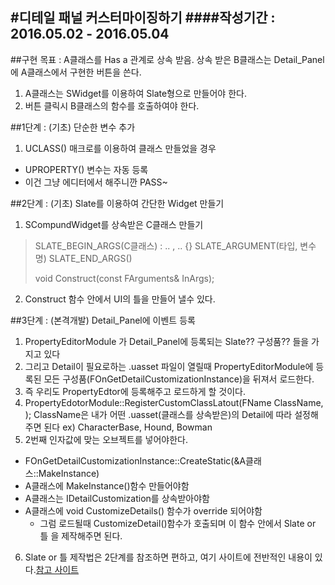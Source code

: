 #디테일 패널 커스터마이징하기
####작성기간 : 2016.05.02 - 2016.05.04
---
##구현 목표 : A클래스를 Has a 관계로 상속 받음. 상속 받은 B클래스는 Detail_Panel에 A클래스에서 구현한 버튼을 쓴다.
1. A클래스는 SWidget를 이용하여 Slate형으로 만들어야 한다.
2. 버튼 클릭시 B클래스의 함수를 호출하여야 한다.

##1단계 : (기초) 단순한 변수 추가
1. UCLASS() 매크로를 이용하여 클래스 만들었을 경우
  - UPROPERTY() 변수는 자동 등록
  - 이건 그냥 에디터에서 해주니깐 PASS~

##2단계 : (기초) Slate를 이용하여 간단한 Widget 만들기
1. SCompundWidget를 상속받은 C클래스 만들기
> SLATE_BEGIN_ARGS(C클래스)
>  : ..
>  , ..
> {}
> SLATE_ARGUMENT(타입, 변수명)
> SLATE_END_ARGS()
>
> void Construct(const FArguments& InArgs);
2. Construct 함수 안에서 UI의 틀을 만들어 낼수 있다.

##3단계 : (본격개발) Detail_Panel에 이벤트 등록
1. PropertyEditorModule 가 Detail_Panel에 등록되는 Slate?? 구성품?? 들을 가지고 있다
2. 그리고 Detail이 필요로하는 .uasset 파일이 열릴때 PropertyEditorModule에 등록된 모든 구성품(FOnGetDetailCustomizationInstance)을 뒤져서 로드한다.
3. 즉 우리도 PropertyEdtor에 등록해주고 로드하게 할 것이다.
4. PropertyEdotorModule::RegisterCustomClassLatout(FName ClassName, ); ClassName은 내가 어떤 .uasset(클래스를 상속받은)의 Detail에 따라 설정해주면 된다 ex) CharacterBase, Hound, Bowman
5. 2번째 인자값에 맞는 오브젝트를 넣어야한다.
  - FOnGetDetailCustomizationInstance::CreateStatic(&A클래스::MakeInstance)
  - A클래스에 MakeInstance()함수 만들어야함
  - A클래스는 IDetailCustomization를 상속받아야함
  - A클래스에 void CustomizeDetails() 함수가 override 되어야함
    - 그럼 로드될때 CustomizeDetail()함수가 호출되며 이 함수 안에서 Slate or 틀 을 제작해주면 된다.

6. Slate or 틀 제작법은 2단계를 참조하면 편하고, 여기 사이트에 전반적인 내용이 있다.[참고 사이트](https://wiki.unrealengine.com/Customizing_detail_panels)
